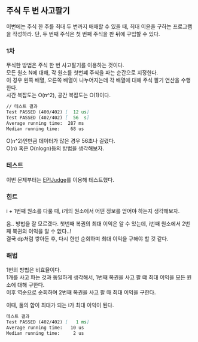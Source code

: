 ## 주식 두 번 사고팔기
이번에는 주식 한 주를 최대 두 번까지 매매할 수 있을 때, 최대 이윤을 구하는 프로그램을 작성하라. 단, 두 번째 주식은 첫 번째 주식을 판 뒤에 구입할 수 있다.

### 1차
무식한 방법은 주식 한 번 사고팔기를 이용하는 것이다.  
모든 원소 N에 대해, 각 원소를 첫번쨰 주식을 파는 순간으로 지정한다.  
이 경우 왼쪽 배열, 오른쪽 배열이 나누어지는데 각 배열에 대해 주식 팔기 연산을 수행한다.  
시간 복잡도는 O(n^2), 공간 복잡도는 O(1)이다.

```markdown
// 테스트 결과
Test PASSED (400/402) [  12 us]
Test PASSED (402/402) [  56  s]
Average running time:  287 ms
Median running time:    68 us
```

O(n^2)인만큼 데이터가 많은 경우 56초나 걸렸다.  
O(n) 혹은 O(nlogn)등의 방법을 생각해보자.
### 테스트
이번 문제부터는 [EPIJudge](https://github.com/adnanaziz/EPIJudge?tab=License-1-ov-file)를 이용해 테스트했다.

### 힌트
i + 1번째 원소를 다룰 때, i개의 원소에서 어떤 정보를 얻어야 하는지 생각해보자.

음.. 방법을 잘 모르겠다. 첫번째 복권의 최대 이익은 알 수 있는데, i번째 원소에서 2번째 복권의 이익을 알 수 없다..!  
결국 dp처럼 쌓아둔 후, 다시 한번 순회하며 최대 이익을 구해야 할 것 같다.


### 해법
1번의 방법은 비효율이다.  
1개를 사고 파는 것과 동일하게 생각해서, 1번째 복권을 사고 팔 떄 최대 이익을 모든 원소에 대해 구한다.  
이후 역순으로 순회하며 2번째 복권을 사고 팔 때 최대 이익을 구한다.  

이때, 둘의 합이 최대가 되는 i가 최대 이익이 된다.

```markdown
테스트 결과
Test PASSED (402/402) [   1 ms]
Average running time:   10 us
Median running time:     2 us
```





